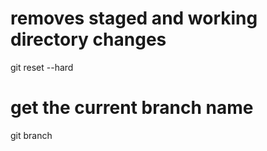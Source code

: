 # removes staged and working directory changes
git reset --hard

# get the current branch name
git branch
